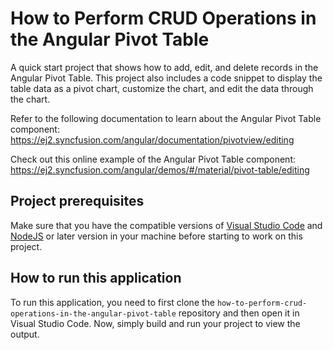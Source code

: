 # How to Perform CRUD Operations in the Angular Pivot Table

A quick start project that shows how to add, edit, and delete records in the Angular Pivot Table. This project also includes a code snippet to display the table data as a pivot chart, customize the chart, and edit the data through the chart.
 
Refer to the following documentation to learn about the Angular Pivot Table component: 
https://ej2.syncfusion.com/angular/documentation/pivotview/editing

Check out this online example of the Angular Pivot Table component:
https://ej2.syncfusion.com/angular/demos/#/material/pivot-table/editing  

## Project prerequisites
Make sure that you have the compatible versions of [Visual Studio Code](https://code.visualstudio.com/download ) and [NodeJS](https://nodejs.org/en/download) or later version in your machine before starting to work on this project.

## How to run this application
To run this application, you need to first clone the `how-to-perform-crud-operations-in-the-angular-pivot-table` repository and then open it in Visual Studio Code. Now, simply build and run your project to view the output.
